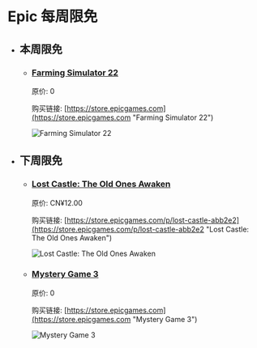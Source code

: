 # Epic 每周限免

- ## 本周限免


  - ### [Farming Simulator 22](https://store.epicgames.com "Farming Simulator 22")

    原价: 0

    购买链接: [https://store.epicgames.com](https://store.epicgames.com "Farming Simulator 22")

    ![Farming Simulator 22](https://cdn1.epicgames.com/offer/d5241c76f178492ea1540fce45616757/c93edfff-e8d3-4c0d-855b-03f44f1d9cd3_2560x1440-79fcb25480b4c1faf67a97207b97b7e2_2560x1440-79fcb25480b4c1faf67a97207b97b7e2)


- ## 下周限免


  - ### [Lost Castle: The Old Ones Awaken](https://store.epicgames.com/p/lost-castle-abb2e2 "Lost Castle: The Old Ones Awaken")

    原价: CN¥12.00

    购买链接: [https://store.epicgames.com/p/lost-castle-abb2e2](https://store.epicgames.com/p/lost-castle-abb2e2 "Lost Castle: The Old Ones Awaken")

    ![Lost Castle: The Old Ones Awaken](https://cdn1.epicgames.com/spt-assets/a6d76157ad884f2c9aa470b30da9e2ff/lost-castle-r390n.png)


  - ### [Mystery Game 3](https://store.epicgames.com "Mystery Game 3")

    原价: 0

    购买链接: [https://store.epicgames.com](https://store.epicgames.com "Mystery Game 3")

    ![Mystery Game 3](https://cdn1.epicgames.com/offer/d5241c76f178492ea1540fce45616757/EN-mega-sale-vault-16x9-asset_1920x1080-a27cf3919dde320a72936374a1d47813)

